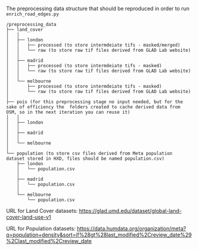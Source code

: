 The preprocessing data structure that should be reproduced in order to run `enrich_road_edges.py`
```
/preprocessing_data
├── land_cover
│   │
│   ├── london
│   │   ├── processed (to store intermdeiate tifs - masked/merged)
│   │   └── raw (to store raw tif files derived from GLAD Lab website)
│   │
│   ├── madrid
│   │   ├── processed (to store intermdeiate tifs - masked)
│   │   └── raw (to store raw tif files derived from GLAD Lab website)
│   │
│   └── melbourne
│       ├── processed (to store intermdeiate tifs - masked)
│       └── raw (to store raw tif files derived from GLAD Lab website)
│
├── pois (for this preprocessing stage no input needed, but for the sake of efficiency the  folders created to cache derived data from OSM, so in the next iteration you can reuse it)
│   │
│   ├── london 
│   │
│   ├── madrid
│   │
│   └── melbourne
│
└── population (to store csv files derived from Meta population dataset stored in HXD, files should be named population.csv)
    ├── london
    │   └── population.csv
    │
    ├── madrid
    │   └── population.csv
    │
    └── melbourne
        └── population.csv
```
URL for Land Cover datasets: https://glad.umd.edu/dataset/global-land-cover-land-use-v1

URL for Population datasets: https://data.humdata.org/organization/meta?q=population+density&sort=if%28gt%28last_modified%2Creview_date%29%2Clast_modified%2Creview_date